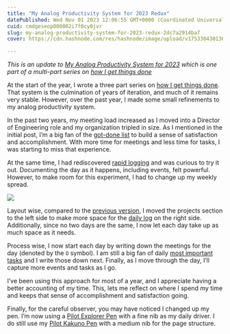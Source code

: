 ```yaml
---
title: "My Analog Productivity System for 2023 Redux"
datePublished: Wed Nov 01 2023 12:06:55 GMT+0000 (Coordinated Universal Time)
cuid: cmdgeseop000002i7f0cy0jvr
slug: my-analog-productivity-system-for-2023-redux-2dc7a2914ba7
cover: https://cdn.hashnode.com/res/hashnode/image/upload/v1753304301362/3256ffde-e80c-4c87-99e7-bfc9d7e5deee.jpeg

---
```


*This is an update to* [*My Analog Productivity System for 2023*](https://bdarfler.medium.com/my-analog-productivity-system-87ba02418904) *which is one part of a multi-part series on* [*how I get things done*](https://bdarfler.medium.com/how-i-get-things-done-ac3e229e4463)

At the start of the year, I wrote a three part series on [how I get things done](https://bdarfler.medium.com/how-i-get-things-done-ac3e229e4463). That system is the culmination of years of iteration, and much of it remains very stable. However, over the past year, I made some small refinements to my analog productivity system.

In the past two years, my meeting load increased as I moved into a Director of Engineering role and my organization tripled in size. As I mentioned in the initial post, I’m a big fan of the [got-done list](https://www.wired.com/story/productivity-got-done-list/) to build a sense of satisfaction and accomplishment. With more time for meetings and less time for tasks, I was starting to miss that experience.

At the same time, I had rediscovered [rapid logging](https://bulletjournal.com/blogs/faq/what-is-rapid-logging-understand-rapid-logging-bullets-and-signifiers) and was curious to try it out. Documenting the day as it happens, including events, felt powerful. However, to make room for this experiment, I had to change up my weekly spread.

![](https://cdn.hashnode.com/res/hashnode/image/upload/v1753302078007/d6f4e429-52e0-48e6-8f2f-1c2bae9db31f.jpeg)

Layout wise, compared to the [previous version](https://bdarfler.medium.com/my-analog-productivity-system-87ba02418904), I moved the projects section to the left side to make more space for the [daily log](https://bulletjournal.com/blogs/faq/how-to-write-a-daily-log) on the right side. Additionally, since no two days are the same, I now let each day take up as much space as it needs.

Process wise, I now start each day by writing down the meetings for the day (denoted by the `O` symbol). I am still a big fan of daily [most important tasks](https://zenhabits.net/purpose-your-day-most-important-task/) and I write those down next. Finally, as I move through the day, I’ll capture more events and tasks as I go.

I’ve been using this approach for most of a year, and I appreciate having a better accounting of my time. This, lets me reflect on where I spend my time and keeps that sense of accomplishment and satisfaction going.

Finally, for the careful observer, you may have noticed I changed up my pen. I’m now using a [Pilot Explorer Pen](https://www.gouletpens.com/collections/pilot-explorer-fountain-pens) with a fine nib as my daily driver. I do still use my [Pilot Kakuno Pen](https://www.gouletpens.com/collections/pilot-kakuno-fountain-pens) with a medium nib for the page structure.